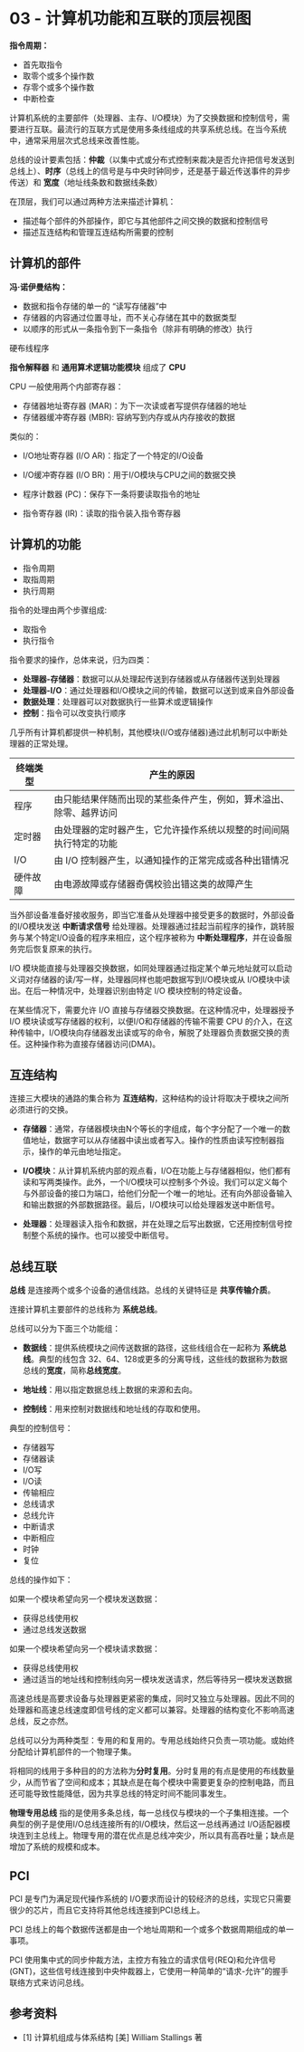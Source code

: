 # 03 - 计算机功能和互联的顶层视图

**指令周期：**

- 首先取指令
- 取零个或多个操作数
- 存零个或多个操作数
- 中断检查

计算机系统的主要部件（处理器、主存、I/O模块）为了交换数据和控制信号，需要进行互联。最流行的互联方式是使用多条线组成的共享系统总线。在当今系统中，通常采用层次式总线来改善性能。

总线的设计要素包括：**仲裁**（以集中式或分布式控制来裁决是否允许把信号发送到总线上）、**时序**（总线上的信号是与中央时钟同步，还是基于最近传送事件的异步传送）和 **宽度**（地址线条数和数据线条数）

在顶层，我们可以通过两种方法来描述计算机：

- 描述每个部件的外部操作，即它与其他部件之间交换的数据和控制信号
- 描述互连结构和管理互连结构所需要的控制

## 计算机的部件

**冯·诺伊曼结构：**

- 数据和指令存储的单一的 “读写存储器”中
- 存储器的内容通过位置寻址，而不关心存储在其中的数据类型
- 以顺序的形式从一条指令到下一条指令（除非有明确的修改）执行

硬布线程序

**指令解释器** 和 **通用算术逻辑功能模块** 组成了 **CPU**

CPU 一般使用两个内部寄存器：

- 存储器地址寄存器 (MAR)：为下一次读或者写提供存储器的地址
- 存储器缓冲寄存器 (MBR): 容纳写到内存或从内存接收的数据

类似的：

- I/O地址寄存器 (I/O AR)：指定了一个特定的I/O设备
- I/O缓冲寄存器 (I/O BR)：用于I/O模块与CPU之间的数据交换

- 程序计数器 (PC)：保存下一条将要读取指令的地址
- 指令寄存器 (IR)：读取的指令装入指令寄存器

## 计算机的功能

- 指令周期
- 取指周期
- 执行周期

指令的处理由两个步骤组成:

- 取指令
- 执行指令

指令要求的操作，总体来说，归为四类：

- **处理器-存储器**：数据可以从处理起传送到存储器或从存储器传送到处理器
- **处理器-I/O**：通过处理器和I/O模块之间的传输，数据可以送到或来自外部设备
- **数据处理**：处理器可以对数据执行一些算术或逻辑操作
- **控制**：指令可以改变执行顺序

几乎所有计算机都提供一种机制，其他模块(I/O或存储器)通过此机制可以中断处理器的正常处理。

| 终端类型 | 产生的原因 |
| - | - |
| 程序 | 由只能结果伴随而出现的某些条件产生，例如，算术溢出、除零、越界访问 |
| 定时器 | 由处理器的定时器产生，它允许操作系统以规整的时间间隔执行特定的功能 |
| I/O | 由 I/O 控制器产生，以通知操作的正常完成或各种出错情况 |
| 硬件故障 | 由电源故障或存储器奇偶校验出错这类的故障产生 |

当外部设备准备好接收服务，即当它准备从处理器中接受更多的数据时，外部设备的I/O模块发送 **中断请求信号** 给处理器。处理器通过挂起当前程序的操作，跳转服务与某个特定I/O设备的程序来相应，这个程序被称为 **中断处理程序**，并在设备服务完后恢复原来的执行。

I/O 模块能直接与处理器交换数据，如同处理器通过指定某个单元地址就可以启动义词对存储器的读/写一样，处理器同样也能吧数据写到I/O模块或从 I/O模块中读出。在后一种情况中，处理器识别由特定 I/O 模块控制的特定设备。

在某些情况下，需要允许 I/O 直接与存储器交换数据。在这种情况中，处理器授予 I/O 模块读或写存储器的权利，以便I/O和存储器的传输不需要 CPU 的介入，在这种传输中，I/O模块向存储器发出读或写的命令，解脱了处理器负责数据交换的责任。这种操作称为直接存储器访问(DMA)。

## 互连结构

连接三大模块的通路的集合称为 **互连结构**，这种结构的设计将取决于模块之间所必须进行的交换。

- **存储器**：通常，存储器模块由N个等长的字组成，每个字分配了一个唯一的数值地址，数据字可以从存储器中读出或者写入。操作的性质由读写控制器指示，操作的单元由地址指定。

- **I/O模块**：从计算机系统内部的观点看，I/O在功能上与存储器相似，他们都有读和写两类操作。此外，一个I/O模块可以控制多个外设。我们可以定义每个与外部设备的接口为端口，给他们分配一个唯一的地址。还有向外部设备输入和输出数据的外部数据路径。最后，I/O模块可以给处理器发送中断信号。

- **处理器**：处理器读入指令和数据，并在处理之后写出数据，它还用控制信号控制整个系统的操作。也可以接受中断信号。

## 总线互联

**总线** 是连接两个或多个设备的通信线路。总线的关键特征是 **共享传输介质**。

连接计算机主要部件的总线称为 **系统总线**。

总线可以分为下面三个功能组：

- **数据线**：提供系统模块之间传送数据的路径，这些线组合在一起称为 **系统总线**。典型的线包含 32、64、128或更多的分离导线，这些线的数据称为数据总线的**宽度**，简称**总线宽度**。

- **地址线**：用以指定数据总线上数据的来源和去向。

- **控制线**：用来控制对数据线和地址线的存取和使用。

典型的控制信号：

- 存储器写
- 存储器读
- I/O写
- I/O读
- 传输相应
- 总线请求
- 总线允许
- 中断请求
- 中断相应
- 时钟
- 复位

总线的操作如下：

如果一个模块希望向另一个模块发送数据：

- 获得总线使用权
- 通过总线发送数据

如果一个模块希望向另一个模块请求数据：

- 获得总线使用权
- 通过适当的地址线和控制线向另一模块发送请求，然后等待另一模块发送数据

高速总线是高要求设备与处理器更紧密的集成，同时又独立与处理器。因此不同的处理器和高速总线速度即信号线的定义都可以兼容。处理器的结构变化不影响高速总线，反之亦然。

总线可以分为两种类型：专用的和复用的。专用总线始终只负责一项功能。或始终分配给计算机部件的一个物理子集。

将相同的线用于多种目的的方法称为**分时复用**。分时复用的有点是使用的布线数量少，从而节省了空间和成本；其缺点是在每个模块中需要更复杂的控制电路，而且还可能导致性能降低，因为共享总线的特定时间不能同事发生。

**物理专用总线** 指的是使用多条总线，每一总线仅与模块的一个子集相连接。一个典型的例子是使用I/O总线连接所有的I/O模块，然后这一总线再通过 I/O适配器模块连到主总线上。物理专用的潜在优点是总线冲突少，所以具有高吞吐量；缺点是增加了系统的规模和成本。

## PCI

PCI 是专门为满足现代操作系统的 I/O要求而设计的较经济的总线，实现它只需要很少的芯片，而且它支持将其他总线连接到PCI总线上。

PCI 总线上的每个数据传送都是由一个地址周期和一个或多个数据周期组成的单一事项。

PCI 使用集中式的同步仲裁方法，主控方有独立的请求信号(REQ)和允许信号(GNT)，这些信号线连接到中央仲裁器上，它使用一种简单的“请求-允许”的握手联络方式来访问总线。

## 参考资料

- [1] 计算机组成与体系结构 [美] William Stallings 著
